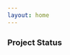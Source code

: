 ```yaml
---
layout: home
---
```

<h3>Project Status</h3>
<div id="chart"></div>
<style>

/* Pie Chart */
.arc text {
  font: 10px sans-serif;
  text-anchor: middle;
}

.arc path {
  stroke: #fff;
}

</style>

<script>

var width = 400,
    height = 400,
    radius = Math.min(width, height) / 2;

var color = d3.scale.ordinal()
    .range(["#98abc5", "#8a89a6", "#7b6888", "#6b486b", "#a05d56", "#d0743c", "#ff8c00"]);

var arc = d3.svg.arc()
    .outerRadius(radius - 10)
    .innerRadius(0);

var labelArc = d3.svg.arc()
    .outerRadius(radius - 40)
    .innerRadius(radius - 40);

var pie = d3.layout.pie()
    .sort(null)
    .value(function(d) { return d.count; });

var svg = d3.select("#chart").append("svg")
    .attr("width", width)
    .attr("height", height)
  .append("g")
    .attr("transform", "translate(" + width / 2 + "," + height / 2 + ")");

d3.json("{{site.url}}/data/input.json", function(error, data) {
  if (error) throw error;

  var g = svg.selectAll(".arc")
      .data(pie(data))
    .enter().append("g")
      .attr("class", "arc");

  g.append("path")
      .attr("d", arc)
      .style("fill", function(d) { return color(d.data.status); });

  g.append("text")
      .attr("transform", function(d) { return "translate(" + labelArc.centroid(d) + ")"; })
      .attr("dy", ".35em")
      .text(function(d) { return d.data.status + ", " + d.data.count; });
});

function type(d) {
  d.count = +d.count;
  return d;
}
</script>
<p></p>
